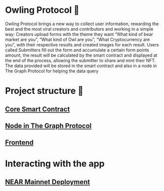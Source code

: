# Owling Protocol 🦉

Owling Protocol brings a new way to collect user information, rewarding the best and the most viral creators and contributors and working in a simple way: Creators upload forms with the theme they want “What kind of bear market are you”, “What kind of Owl are you”, “What Cryptocurrency are you”, with their respective results and created images for each result. Users called Submitters fill out the form and accumulate a certain form points amount, the result will be calculated by the smart contract and displayed at the end of the process, allowing the submitter to share and mint their NFT. The data provided will be stored in the smart contract and also in a node in The Graph Protocol for helping the data query

# Project structure 📡
## [Core Smart Contract](https://github.com/OwlingLabs/owling-protocol)
## [Node in The Graph Protocol](https://github.com/OwlingLabs/owling-graph)
## [Frontend](https://github.com/OwlingLabs/owling_front)

# Interacting with the app 
## [NEAR Mainnet Deployment](https://owling-front.vercel.app/)

